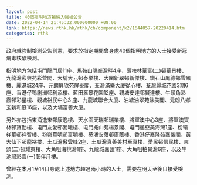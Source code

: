 ```yaml
---
layout: post
title: 40個指明地方被納入強檢公告
date: 2022-04-14 21:45:32.000000000 +08:00
link: https://news.rthk.hk/rthk/ch/component/k2/1644057-20220414.htm
categories: rthk
---
```


政府就強制檢測公告刊憲，要求於指定期間曾身處40個指明地方的人士接受新冠病毒核酸檢測。

指明地方包括屯門龍門居11座、馬鞍山曉峯灣畔4座、薄扶林華富(二)邨華景樓、九龍灣彩興苑彩萱閣、大埔大元邨泰樂樓、大圍新翠邨新傑樓、鑽石山鳳德邨雪鳳樓、麗港城24座、元朗屏欣苑屏泰閣、荃灣滿樂大廈從心樓、荃灣麗城花園3期6座、香港仔鴨脷洲邨利添樓、藍田滙景花園12座、觀塘安達邨賢達樓、牛頭角彩霞邨彩星樓、觀塘裕民中心3 座、九龍城聯合大廈、油塘油翠苑泳美閣、元朗八鄉玄新和庭16座，以及大埔富善大廈。

另外亦包括東涌逸東邨康逸樓、天水圍天瑞邨瑞業樓、將軍澳中心3座、將軍澳寶林邨寶勤樓、屯門友愛邨愛曦樓、屯門兆山苑楊景閣、屯門邁亞美海灣1座、粉嶺祥華邨祥智樓、粉嶺華明邨富明樓、葵涌安蔭邨康蔭樓、香港仔嘉隆苑嘉俊閣、黃大仙下邨龍裕樓、土瓜灣傲雲峰2座、土瓜灣真善美村至真樓、愛民邨信民樓、東頭(二)邨耀東樓、大角咀海桃灣1座、九龍城嘉匯1座、大角咀柏景灣6座，以及牛池灣彩雲(一)邨伴月樓。

曾經在本月1至14日身處上述地方超過兩小時的人士，需要在明天至後日接受檢測。
